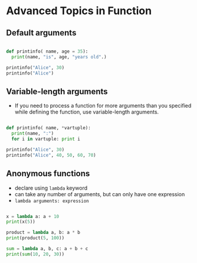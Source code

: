 # Advanced Topics in Function

## Default arguments

```python

def printinfo( name, age = 35):
  print(name, "is", age, "years old".)

printinfo("Alice", 30)
printinfo("Alice")

```

## Variable-length arguments

- If you need to process a function for more arguments than you specified while defining the function, use variable-length arguments.

```python

def printinfo( name, *vartuple):
  print(name, ":")
  for i in vartuple: print i

printinfo("Alice", 30)
printinfo("Alice", 40, 50, 60, 70)

```

## Anonymous functions

- declare using `lambda` keyword
- can take any number of arguments, but can only have one expression
- `lambda arguments: expression`

```python

x = lambda a: a + 10
print(x(5))

product = lambda a, b: a * b
print(product(5, 100))

sum = lambda a, b, c: a + b + c
print(sum(10, 20, 30))

```
